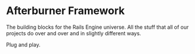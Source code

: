 # Afterburner Framework

The building blocks for the Rails Engine universe.  All the stuff that all of
our projects do over and over and in slightly different ways.

Plug and play.
